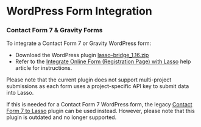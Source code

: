<h1>WordPress Form Integration</h1>

<h3><a name="new-plugin">Contact Form 7 & Gravity Forms</a></h3>
<p>To integrate a Contact Form 7 or Gravity WordPress form:</p>
<ul>
<li>Download the WordPress plugin <a href="https://github.com/eci-lasso/wp-plugin/blob/main/lasso-bridge_1.16.zip" download>lasso-bridge_1.16.zip</a></li>
<li>Refer to the <a href="https://customerportal.ecisolutions.com/s/article/Lasso-Integrations-Integrate-Online-Form-Registration-Page-with-Lasso" target="_blank">Integrate Online Form (Registration Page) with Lasso</a> help article for instructions.</li>
</ul>
<p>Please note that the current plugin does not support multi-project submissions as each form uses a project-specific API key to submit data into Lasso.</p>
<p>If this is needed for a Contact Form 7 WordPress form, the legacy <a href="https://github.com/eci-lasso/wp-plugin/tree/main/legacy-cf7-plugin" target="_blank">Contact Form 7 to Lasso</a> plugin can be used instead. However, please note that this plugin is outdated and no longer supported.</p>

